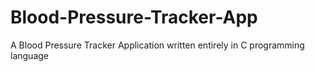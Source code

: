 # Blood-Pressure-Tracker-App
A Blood Pressure Tracker Application written entirely in C programming language
